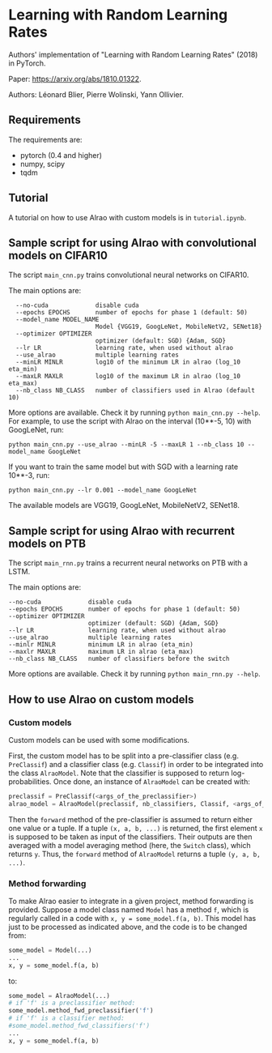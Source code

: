 # Learning with Random Learning Rates

Authors' implementation of "Learning with Random Learning Rates" (2018) in PyTorch.

Paper: https://arxiv.org/abs/1810.01322.

Authors: Léonard Blier, Pierre Wolinski, Yann Ollivier.

## Requirements
The requirements are:
* pytorch (0.4 and higher)
* numpy, scipy
* tqdm

## Tutorial
A tutorial on how to use Alrao with custom models is in `tutorial.ipynb`.

## Sample script for using Alrao with convolutional models on CIFAR10
The script `main_cnn.py` trains convolutional neural networks on CIFAR10.

The main options are:
```
  --no-cuda             disable cuda
  --epochs EPOCHS       number of epochs for phase 1 (default: 50)
  --model_name MODEL_NAME
                        Model {VGG19, GoogLeNet, MobileNetV2, SENet18}
  --optimizer OPTIMIZER
                        optimizer (default: SGD) {Adam, SGD}
  --lr LR               learning rate, when used without alrao
  --use_alrao           multiple learning rates
  --minLR MINLR         log10 of the minimum LR in alrao (log_10 eta_min)
  --maxLR MAXLR         log10 of the maximum LR in alrao (log_10 eta_max)
  --nb_class NB_CLASS   number of classifiers used in Alrao (default 10)
```
More options are available. Check it by running `python main_cnn.py --help`.
For example, to use the script with Alrao on the interval (10**-5, 10) with GoogLeNet, run:
```
python main_cnn.py --use_alrao --minLR -5 --maxLR 1 --nb_class 10 --model_name GoogLeNet
```

If you want to train the same model but with SGD with a learning rate 10**-3, run:
```
python main_cnn.py --lr 0.001 --model_name GoogLeNet
```

The available models are VGG19, GoogLeNet, MobileNetV2, SENet18.

## Sample script for using Alrao with recurrent models on PTB
The script `main_rnn.py` trains a recurrent neural networks on PTB with a LSTM.

The main options are:
```
--no-cuda             disable cuda
--epochs EPOCHS       number of epochs for phase 1 (default: 50)
--optimizer OPTIMIZER
                      optimizer (default: SGD) {Adam, SGD}
--lr LR               learning rate, when used without alrao
--use_alrao           multiple learning rates
--minlr MINLR         minimum LR in alrao (eta_min)
--maxlr MAXLR         maximum LR in alrao (eta_max)
--nb_class NB_CLASS   number of classifiers before the switch
```

More options are available. Check it by running `python main_rnn.py --help`.


## How to use Alrao on custom models


### Custom models

Custom models can be used with some modifications.

First, the custom model has to be split into a pre-classifier class (e.g. `PreClassif`) and a classifier class (e.g. `Classif`) in order to be integrated into the class `AlraoModel`. Note that the classifier is supposed to return log-probabilities. Once done, an instance of `AlraoModel` can be created with:
```python
preclassif = PreClassif(<args_of_the_preclassifier>)
alrao_model = AlraoModel(preclassif, nb_classifiers, Classif, <args_of_the_classifiers>)
```

Then the `forward` method of the pre-classifier is assumed to return either one value or a tuple. If a tuple `(x, a, b, ...)` is returned, the first element `x` is supposed to be taken as input of the classifiers. Their outputs are then averaged with a model averaging method (here, the `Switch` class), which returns `y`. Thus, the `forward` method of `AlraoModel` returns a tuple `(y, a, b, ...)`.

### Method forwarding

To make Alrao easier to integrate in a given project, method forwarding is provided. Suppose a model class named `Model` has a method `f`, which is regularly called in a code with `x, y = some_model.f(a, b)`. This model has just to be processed as indicated above, and the code is to be changed from:
```python
some_model = Model(...)
...
x, y = some_model.f(a, b)
```
to:
```python
some_model = AlraoModel(...)
# if 'f' is a preclassifier method:
some_model.method_fwd_preclassifier('f')
# if 'f' is a classifier method:
#some_model.method_fwd_classifiers('f')
...
x, y = some_model.f(a, b)
```
